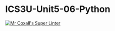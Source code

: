 # ICS3U-Unit5-06-Python

[![Mr Coxall's Super Linter](https://github.com/marshall-demars/ICS3U-Unit5-06-Python/workflows/Mr%20Coxall's%20Super%20Linter/badge.svg)](https://github.com/marshall-demars/ICS3U-Unit5-06-Python/actions/)
